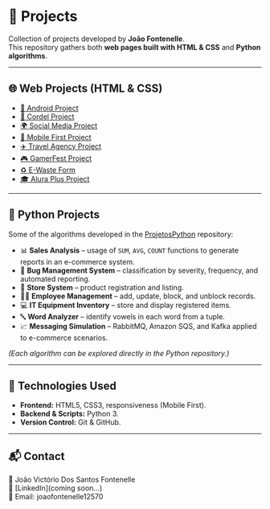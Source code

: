 # 📂 Projects

Collection of projects developed by **João Fontenelle**.  
This repository gathers both **web pages built with HTML & CSS** and **Python algorithms**.

---

## 🌐 Web Projects (HTML & CSS)

- [📱 Android Project](https://joaoofontenelle.github.io/ProjetosHTMLeCSS/ProjetoAndroid/ProjetoAndroid.html)  
- [📜 Cordel Project](https://joaoofontenelle.github.io/ProjetosHTMLeCSS/ProjetoCordel/ProjetoCordel.html)  
- [🌍 Social Media Project](https://joaoofontenelle.github.io/ProjetosHTMLeCSS/ProjetoRedesSociais/ProjetoRS.html)  
- [📲 Mobile First Project](https://joaoofontenelle.github.io/ProjetosHTMLeCSS/ProjetoMobileFirst/MobileFirst.html)  
- [✈️ Travel Agency Project](https://joaoofontenelle.github.io/ProjetosHTMLeCSS/ProjetoAgencia/index.html)  
- [🎮 GamerFest Project](https://joaoofontenelle.github.io/ProjetosHTMLeCSS/ProjetoGamerFest/gamerfest.html)  
- [♻️ E-Waste Form](https://joaoofontenelle.github.io/ProjetosHTMLeCSS/ProjetoLixoEletrônico/formMVP.html)  
- [🎓 Alura Plus Project](https://joaoofontenelle.github.io/ProjetosHTMLeCSS/ProjetoAlura/alura.html)  

---

## 🐍 Python Projects

Some of the algorithms developed in the [ProjetosPython](https://github.com/joaoofontenelle/ProjetosPython) repository:

- 📊 **Sales Analysis** – usage of `SUM`, `AVG`, `COUNT` functions to generate reports in an e-commerce system.  
- 🐞 **Bug Management System** – classification by severity, frequency, and automated reporting.  
- 🛒 **Store System** – product registration and listing.  
- 👨‍💼 **Employee Management** – add, update, block, and unblock records.  
- 💻 **IT Equipment Inventory** – store and display registered items.  
- 🔤 **Word Analyzer** – identify vowels in each word from a tuple.  
- 📈 **Messaging Simulation** – RabbitMQ, Amazon SQS, and Kafka applied to e-commerce scenarios.  

*(Each algorithm can be explored directly in the Python repository.)*

---

## 🚀 Technologies Used
- **Frontend:** HTML5, CSS3, responsiveness (Mobile First).  
- **Backend & Scripts:** Python 3.  
- **Version Control:** Git & GitHub.  

---

## 📬 Contact
👤 João Victório Dos Santos Fontenelle  
🔗 [LinkedIn](coming soon...)  
📧 Email: joaofontenelle12570
